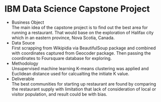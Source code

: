 # IBM Data Science Capstone Project

* Business Object
<br>The main idea of the capstone project is to find out the best area for running a restaurant. That would base on the exploration of Halifax city which in an eastern province, Nova Scotia, Canada.
* Data Souce
<br>First scrapping from Wikipidia via BeautifulSoup package and combined with coordinates captured from Geocoder package. Then passing the coordinates to Foursquare database for exploring.
* Methodology
<br>Unsupervised machine learning K-means clustering was applied and Euclidean distance used for calcualting the initiate K value.
* Deliverable
<br>The best communities for starting up restaurant are found by comparing the restaurant supply with limitation that lack of consideration of local or visitor population, and result could be with bias.
